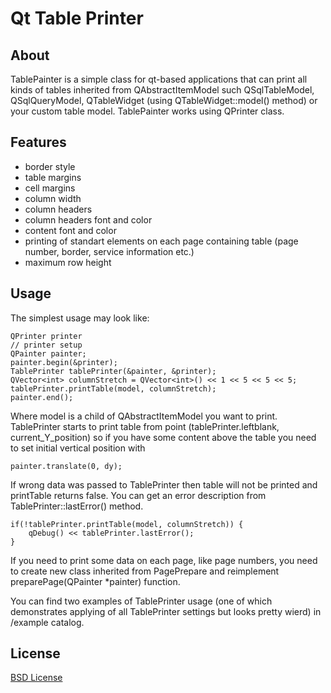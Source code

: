 # Qt Table Printer
## About
TablePainter is a simple class for qt-based applications that can print
all kinds of tables inherited from QAbstractItemModel such QSqlTableModel,
QSqlQueryModel, QTableWidget (using QTableWidget::model() method) or your custom
table model. TablePainter works using QPrinter class.

## Features
 * border style
 * table margins
 * cell margins
 * column width
 * column headers
 * column headers font and color
 * content font and color
 * printing of standart elements on each page containing table (page number, border, service information etc.)
 * maximum row height

## Usage
The simplest usage may look like:

    QPrinter printer
    // printer setup
    QPainter painter;
    painter.begin(&printer);
    TablePrinter tablePrinter(&painter, &printer);
    QVector<int> columnStretch = QVector<int>() << 1 << 5 << 5 << 5;
    tablePrinter.printTable(model, columnStretch);
    painter.end();
Where model is a child of QAbstractItemModel you want to print.
TablePrinter starts to print table from point (tablePrinter.leftblank, current_Y_position) so if you have some content above the table you need to set initial vertical position with

    painter.translate(0, dy);
If wrong data was passed to TablePrinter then table will not be printed and printTable returns false. You can get an error description from TablePrinter::lastError() method.

    if(!tablePrinter.printTable(model, columnStretch)) {
        qDebug() << tablePrinter.lastError();
    }
If you need to print some data on each page, like page numbers, you need to create new class inherited from PagePrepare and reimplement preparePage(QPainter *painter) function.

You can find two examples of TablePrinter usage (one of which demonstrates applying of all TablePrinter settings but looks pretty wierd) in /example catalog.
## License
[BSD License](./LICENSE)